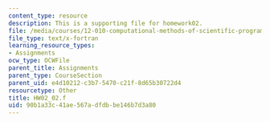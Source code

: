 ```yaml
---
content_type: resource
description: This is a supporting file for homework02.
file: /media/courses/12-010-computational-methods-of-scientific-programming-fall-2011/90b1a33c41ae567adfdbbe146b7d3a80_HW02_02.f
file_type: text/x-fortran
learning_resource_types:
- Assignments
ocw_type: OCWFile
parent_title: Assignments
parent_type: CourseSection
parent_uid: e4d10212-c3b7-5470-c21f-8d65b30722d4
resourcetype: Other
title: HW02_02.f
uid: 90b1a33c-41ae-567a-dfdb-be146b7d3a80
---
```

